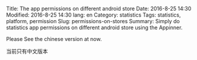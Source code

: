 Title: The app permissions on different android store
Date: 2016-8-25 14:30
Modified: 2016-8-25 14:30
lang: en
Category: statistics
Tags: statistics, platform, permission
Slug: permissions-on-stores
Summary: Simply do statistics app permissions on different android store using the Appinner.

Please See the chinese version at now. 

当前只有中文版本
